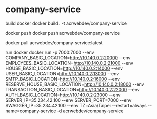 # company-service

build docker
docker build . -t acrwebdev/company-service

docker push
docker push acrwebdev/company-service

docker pull acrwebdev/company-service:latest

run docker
docker run -p 7000:7000 --env COMPANY_BASIC_LOCATION=http://10.140.0.2:20000 --env EMPLOYEES_BASIC_LOCATION=http://10.140.0.2:21000 --env HOUSE_BASIC_LOCATION=http://10.140.0.2:14000 --env USER_BASIC_LOCATION=http://10.140.0.2:13000 --env SMTP_BASIC_LOCATION=http://10.140.0.2:16000 --env RESERVE_HOUSE_BASIC_LOCATION=http://10.140.0.2:18000 --env TRANSACTION_BASIC_LOCATION=http://10.140.0.2:22000 --env AUTH_BASIC_LOCATION=http://10.140.0.2:23000 --env SERVER_IP=35.234.42.100 --env SERVER_PORT=7000 --env SWAGGER_IP=35.234.42.100 --env TZ=Asia/Taipei --restart=always --name=company-service -d acrwebdev/company-service
